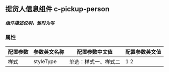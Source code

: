 ## 提货人信息组件    c-pickup-person
##### 组件描述说明，暂时为写

### 属性

| 配置参数 | 参数英文名称 | 配置参数中文值 | 配置参数英文值 |
|---|---|---|---|
| 样式 | styleType | 单选：样式一、样式二 | 1 2 |